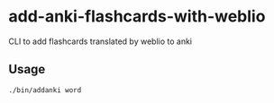 # add-anki-flashcards-with-weblio

CLI to add flashcards translated by weblio to anki

## Usage

```bash
./bin/addanki word
```
